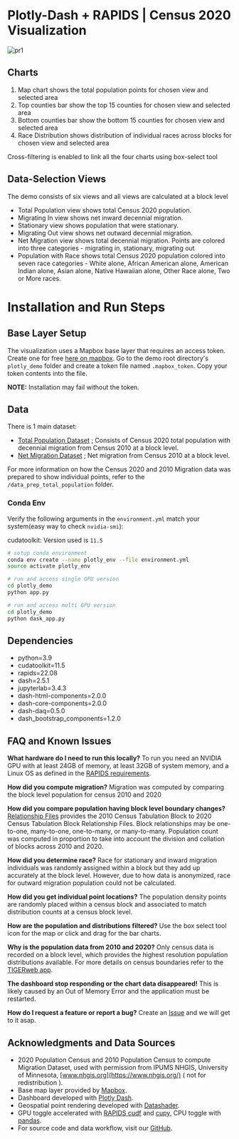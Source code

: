 # Plotly-Dash + RAPIDS | Census 2020 Visualization

![pr1](https://user-images.githubusercontent.com/35873124/189301695-328af0cc-1878-408d-ba01-bdbc61550628.png)

## Charts

1. Map chart shows the total population points for chosen view and selected area
2. Top counties bar show the top 15 counties for chosen view and selected area
3. Bottom counties bar show the bottom 15 counties for chosen view and selected area
4. Race Distribution shows distribution of individual races across blocks for chosen view and selected area

Cross-filtering is enabled to link all the four charts using box-select tool

## Data-Selection Views

The demo consists of six views and all views are calculated at a block level

- Total Population view shows total Census 2020 population.
- Migrating In view shows net inward decennial migration.
- Stationary view shows population that were stationary.
- Migrating Out view shows net outward decennial migration.
- Net Migration view shows total decennial migration. Points are colored into three categories - migrating in, stationary, migrating out
- Population with Race shows total Census 2020 population colored into seven race categories - White alone, African American alone, American Indian alone, Asian alone, Native Hawaiian alone, Other Race alone, Two or More races.

# Installation and Run Steps

## Base Layer Setup

The visualization uses a Mapbox base layer that requires an access token. Create one for free [here on mapbox](https://www.mapbox.com/help/define-access-token/). Go to the demo root directory's `plotly_demo` folder and create a token file named `.mapbox_token`. Copy your token contents into the file.

**NOTE:** Installation may fail without the token.

## Data

There is 1 main dataset:

- [Total Population Dataset](https://rapidsai-data.s3.us-east-2.amazonaws.com/viz-data/net_migration_dataset.parquet) ; Consists of Census 2020 total population with decennial migration from Census 2010 at a block level.
- [Net Migration Dataset](https://rapidsai-data.s3.us-east-2.amazonaws.com/viz-data/net_migration_dataset.parquet) ; Net migration from Census 2010 at a block level.

For more information on how the Census 2020 and 2010 Migration data was prepared to show individual points, refer to the `/data_prep_total_population` folder.

### Conda Env

Verify the following arguments in the `environment.yml` match your system(easy way to check `nvidia-smi`):

cudatoolkit: Version used is `11.5`

```bash
# setup conda environment
conda env create --name plotly_env --file environment.yml
source activate plotly_env

# run and access single GPU version
cd plotly_demo
python app.py

# run and access multi GPU version
cd plotly_demo
python dask_app.py
```

## Dependencies

- python=3.9
- cudatoolkit=11.5
- rapids=22.08
- dash=2.5.1
- jupyterlab=3.4.3
- dash-html-components=2.0.0
- dash-core-components=2.0.0
- dash-daq=0.5.0
- dash_bootstrap_components=1.2.0

## FAQ and Known Issues

**What hardware do I need to run this locally?** To run you need an NVIDIA GPU with at least 24GB of memory, at least 32GB of system memory, and a Linux OS as defined in the [RAPIDS requirements](https://rapids.ai/start.html#req).

**How did you compute migration?** Migration was computed by comparing the block level population for census 2010 and 2020

**How did you compare population having block level boundary changes?** [Relationship Files](https://www.census.gov/geographies/reference-files/time-series/geo/relationship-files.html#t10t20) provides the 2010 Census Tabulation Block to 2020 Census Tabulation Block Relationship Files. Block relationships may be one-to-one, many-to-one, one-to-many, or many-to-many. Population count was computed in proportion to take into account the division and collation of blocks across 2010 and 2020.

**How did you determine race?** Race for stationary and inward migration individuals was randomly assigned within a block but they add up accurately at the block level. However, due to how data is anonymized, race for outward migration population could not be calculated.

**How did you get individual point locations?** The population density points are randomly placed within a census block and associated to match distribution counts at a census block level.

**How are the population and distributions filtered?** Use the box select tool icon for the map or click and drag for the bar charts.

**Why is the population data from 2010 and 2020?** Only census data is recorded on a block level, which provides the highest resolution population distributions available. For more details on census boundaries refer to the [TIGERweb app](https://tigerweb.geo.census.gov/tigerwebmain/TIGERweb_apps.html).

**The dashboard stop responding or the chart data disappeared!** This is likely caused by an Out of Memory Error and the application must be restarted.

**How do I request a feature or report a bug?** Create an [Issue](https://github.com/rapidsai/plotly-dash-rapids-census-demo/issues) and we will get to it asap.

## Acknowledgments and Data Sources

- 2020 Population Census and 2010 Population Census to compute Migration Dataset, used with permission from IPUMS NHGIS, University of Minnesota, [www.nhgis.org](https://www.nhgis.org/) ( not for redistribution ).
- Base map layer provided by [Mapbox](https://www.mapbox.com/).
- Dashboard developed with [Plotly Dash](https://plotly.com/dash/).
- Geospatial point rendering developed with [Datashader](https://datashader.org/).
- GPU toggle accelerated with [RAPIDS cudf](https://rapids.ai/) and [cupy](https://cupy.chainer.org/), CPU toggle with [pandas](https://pandas.pydata.org/).
- For source code and data workflow, visit our [GitHub](https://github.com/rapidsai/plotly-dash-rapids-census-demo/tree/census-2020).
